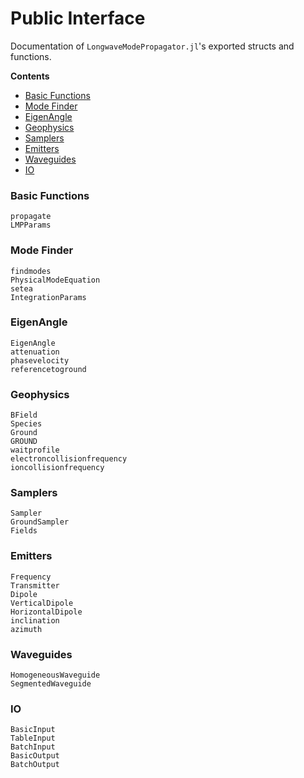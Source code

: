 # Public Interface

Documentation of `LongwaveModePropagator.jl`'s exported structs and functions.

**Contents**

- [Basic Functions](@ref)
- [Mode Finder](@ref)
- [EigenAngle](@ref)
- [Geophysics](@ref)
- [Samplers](@ref)
- [Emitters](@ref)
- [Waveguides](@ref)
- [IO](@ref)

### Basic Functions

```@docs
propagate
LMPParams
```

### Mode Finder

```@docs
findmodes
PhysicalModeEquation
setea
IntegrationParams
```

### EigenAngle

```@docs
EigenAngle
attenuation
phasevelocity
referencetoground
```

### Geophysics

```@docs
BField
Species
Ground
GROUND
waitprofile
electroncollisionfrequency
ioncollisionfrequency
```

### Samplers

```@docs
Sampler
GroundSampler
Fields
```

### Emitters

```@docs
Frequency
Transmitter
Dipole
VerticalDipole
HorizontalDipole
inclination
azimuth
```

### Waveguides

```@docs
HomogeneousWaveguide
SegmentedWaveguide
```

### IO

```@docs
BasicInput
TableInput
BatchInput
BasicOutput
BatchOutput
```
